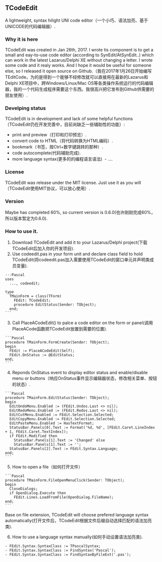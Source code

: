 ## TCodeEdit

A lightweight, syntax hilight UNI code editor（一个小巧、语法加亮、基于UNICODE的代码编辑器）.

### Why it is here

TCodeEdit was created in Jan 26th, 2017. I wrote tis component is to get a small and eay-to-use code editor (according to SynEdit/AtSynEdit..) which can work in the latest Lazarus/Delphi XE without changing a letter. I wrote some code and it realy works. And I hope it would be useful for someone else, so I released it open source on Github.（我在2017年1月26日开始编写TEditCode，为的是得到一个能够不经修改就可以直接用在最新的Lazarus和Delphi XE项目中，跨Windows/Linux/Mac OS等各类操作系统运行的代码编辑器，我的一个代码生成程序需要这个东西。我很高兴把它发布到Github供需要的朋友使用）.

### Develping status

TCodeEdit is in development and lack of some helpful functions（TCodeEdit仍在开发完善中，目前尚缺乏一些辅助性的功能）:

  - print and preview（打印和打印预览）.
  - convert code to HTML（将代码转换为HTML编码）.
  - bookmark（书签，按Ctrl+数字键跳转的那种）.
  - code autocomplete(代码辅助完成).
  - more language syntax(更多的的编程语言语法)
  - ....
  
### License

TCodeEdit was release under the MIT license. Just use it as you will（TCodeEdit使用MIT协议，可以放心使用）.

### Version

Maybe has completed 60%, so current version is 0.6.0(也许刚刚完成60%，所以版本暂定为0.6.0).

### How to use it.

  1. Download TCodeEdit and add it to your Lazarus/Delphi project(下载TCodeEdit后加入你的开发项目).
  2. Use codeedit.pas in your form unit and declare class field to hold TCodeEdit(将codeedit.pas加入需要使用TCodeEdit的窗口单元并声明类成员变量).

    ···Pascal
    uses
      ..., codeedit;

    type
      TMainForm = class(TForm)
        FEdit: TCodeEdit;
        procedure EditStatus(Sender: TObject);
      end;
    ```

  3. Call PlaceACodeEdit() to palce a code editor on the form or panel(调用PlaceACode函数把TCodeEdit放置到需要的位置).

    ```Pascal
    procedure TMainForm.FormCreate(Sender: TObject);
    begin
      FEdit := PlaceACodeEdit(Self);
      FEdit.OnStatus := @EditStatus;
    end;
    ```

  4. Reponds OnStatus event to display editor status and enable/disable menu or buttons（响应OnStatus事件显示编辑器状态，修改相关菜单、按钮的状态）.

    ```Pascal
    procedure TMainForm.EditStatus(Sender: TObject);
    begin
      EditUndoMenu.Enabled := (FEdit.Undos.Last <> nil);
      EditRedoMenu.Enabled := (FEdit.Redos.Last <> nil);
      EditCutMenu.Enabled := FEdit.Selection.Selected;
      EditCopyMenu.Enabled := FEdit.Selection.Selected;
      EditPasteMenu.Enabled := HasTextFormat;
      StatusBar.Panels[0].Text := Format('%d, %d', [FEdit.Caret.LineIndex + 1, FEdit.Caret.TextIndex]);
      if FEdit.Modified then
        StatusBar.Panels[1].Text := 'Changed' else
        StatusBar.Panels[1].Text := '';
      StatusBar.Panels[2].Text := FEdit.Syntax.Language;
    end;
    ```

  5. How to open a file（如何打开文件）
 
    ```Pascal
    procedure TMainForm.FileOpenMenuClick(Sender: TObject);
    begin
      CloseDialogs;
      if OpenDialog.Execute then
        FEdit.Lines.LoadFromFile(OpenDialog.FileName);
    end;
    ```

  Base on file extension, TCodeEdit will choose prefered language syntax automatically(打开文件后，TCodeEdit根据文件后缀自动选择匹配的语法加亮类).

  6. How to use a language syntax manually(如何手动设置语法加亮类).

    - FEdit.Syntax.SyntaxClass := TPascalSyntax;
    - FEdit.Syntax.SyntaxClass := FindSyntax('Pascal');
    - FEdit.Syntax.SyntaxClass := FindSyntaxByFileExt('.pas');

